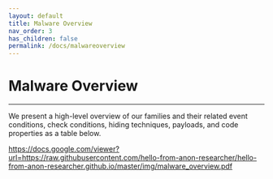 ```yaml
---
layout: default
title: Malware Overview
nav_order: 3
has_children: false
permalink: /docs/malwareoverview
---
```


# Malware Overview
---

We present a high-level overview of our families and their related event conditions, check conditions, hiding techniques, payloads, and code properties as a table below.

https://docs.google.com/viewer?url=https://raw.githubusercontent.com/hello-from-anon-researcher/hello-from-anon-researcher.github.io/master/img/malware_overview.pdf
